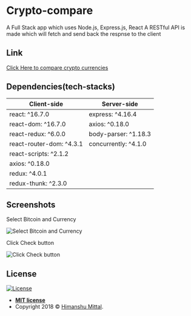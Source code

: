 # Crypto-compare

A Full Stack app which uses Node.js, Express.js, React
A RESTful API is made which will fetch and send back the respnse to the client

## Link

<a href='https://secure-headland-86854.herokuapp.com/'> Click Here to compare crypto currencies </a>

## Dependencies(tech-stacks)
    
Client-side | Server-side
--- | ---
react: ^16.7.0 | express: ^4.16.4
react-dom: ^16.7.0 | axios: ^0.18.0
react-redux: ^6.0.0 | body-parser: ^1.18.3
react-router-dom: ^4.3.1 | concurrently: ^4.1.0
react-scripts: ^2.1.2 |
axios: ^0.18.0 |
redux: ^4.0.1 |
redux-thunk: ^2.3.0 |

## Screenshots

Select Bitcoin and Currency

![Select Bitcoin and Currency](https://mittalhimanshu151.000webhostapp.com/Images/Crypto-Exchange/2.PNG)

Click Check button

![Click Check button](https://mittalhimanshu151.000webhostapp.com/Images/Crypto-Exchange/1.PNG)

## License

[![License](http://img.shields.io/:license-mit-blue.svg?style=flat-square)](http://badges.mit-license.org)

- **[MIT license](https://github.com/mittalHimanshu/crypto-compare/blob/master/LICENSE)**
- Copyright 2018 © <a href="https://github.com/mittalHimanshu" target="_blank">Himanshu Mittal</a>.
